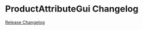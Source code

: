 # ProductAttributeGui Changelog

[Release Changelog](https://github.com/spryker/product-attribute-gui/releases)
